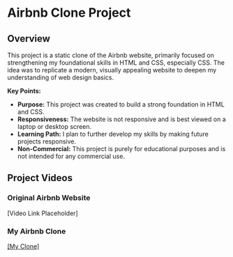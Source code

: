 # Airbnb Clone Project

## Overview

This project is a static clone of the Airbnb website, primarily focused on strengthening my foundational skills in HTML and CSS, especially CSS. The idea was to replicate a modern, visually appealing website to deepen my understanding of web design basics.

**Key Points:**
- **Purpose:** This project was created to build a strong foundation in HTML and CSS.
- **Responsiveness:** The website is not responsive and is best viewed on a laptop or desktop screen.
- **Learning Path:** I plan to further develop my skills by making future projects responsive.
- **Non-Commercial:** This project is purely for educational purposes and is not intended for any commercial use.

## Project Videos

### Original Airbnb Website
[Video Link Placeholder]

### My Airbnb Clone
[[My Clone]](https://youtu.be/QGOUXDpcV9A)
